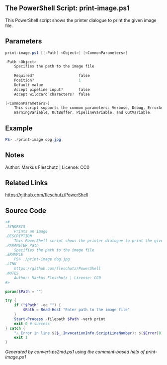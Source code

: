 ## The PowerShell Script: print-image.ps1

This PowerShell script shows the printer dialogue to print the given image file.

## Parameters
```powershell
print-image.ps1 [[-Path] <Object>] [<CommonParameters>]

-Path <Object>
    Specifies the path to the image file
    
    Required?                    false
    Position?                    1
    Default value                
    Accept pipeline input?       false
    Accept wildcard characters?  false

[<CommonParameters>]
    This script supports the common parameters: Verbose, Debug, ErrorAction, ErrorVariable, WarningAction, 
    WarningVariable, OutBuffer, PipelineVariable, and OutVariable.
```

## Example
```powershell
PS> ./print-image dog.jpg

```

## Notes
Author: Markus Fleschutz | License: CC0

## Related Links
https://github.com/fleschutz/PowerShell

## Source Code
```powershell
<#
.SYNOPSIS
	Prints an image
.DESCRIPTION
	This PowerShell script shows the printer dialogue to print the given image file.
.PARAMETER Path
	Specifies the path to the image file
.EXAMPLE
	PS> ./print-image dog.jpg
.LINK
	https://github.com/fleschutz/PowerShell
.NOTES
	Author: Markus Fleschutz | License: CC0
#>

param($Path = "")

try {
	if ("$Path" -eq "") {
		$Path = Read-Host "Enter path to the image file"
	}
	Start-Process -filepath $Path -verb print
	exit 0 # success
} catch {
	"⚠️ Error in line $($_.InvocationInfo.ScriptLineNumber): $($Error[0])"
	exit 1
}
```

*Generated by convert-ps2md.ps1 using the comment-based help of print-image.ps1*
